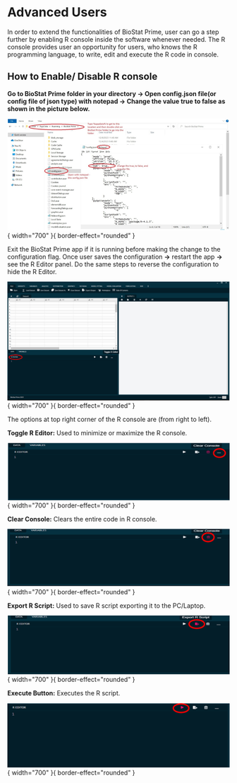 # Advanced Users

In order to extend the functionalities of BioStat Prime, user can go a step further by enabling R console inside the software whenever needed. The R console provides user an opportunity for users, who knows the R programming language, to write, edit and execute the R code in console.

## How to Enable/ Disable R console

__Go to BioStat Prime folder in your directory -> Open config.json file(or config file of json type) with notepad -> Change the value true to false as shown in the picture below.__

![alt text](screenshots/image299.png){ width="700" }{ border-effect="rounded" }

Exit the BioStat Prime app if it is running before making the change to the configuration flag. Once user saves the configuration __->__ restart the app __->__ see the R Editor panel.
Do the same steps to reverse the configuration to hide the R Editor.

![alt text](screenshots/image300.png){ width="700" }{ border-effect="rounded" }

The options at top right corner of the R console are (from right to left).

__Toggle R Editor:__ Used to minimize or maximize the R console.

![alt text](screenshots/image301.png){ width="700" }{ border-effect="rounded" }

__Clear Console:__ Clears the entire code in R console.

![alt text](screenshots/image302.png){ width="700" }{ border-effect="rounded" }

__Export R Script:__ Used to save R script exporting it to the PC/Laptop.

![alt text](screenshots/image303.png){ width="700" }{ border-effect="rounded" }

__Execute Button:__ Executes the R script.

![alt text](screenshots/image304.png){ width="700" }{ border-effect="rounded" }